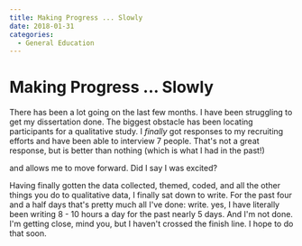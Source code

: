 ```yaml
---
title: Making Progress ... Slowly
date: 2018-01-31
categories:
  - General Education
---
```

# Making Progress ... Slowly

There has been a lot going on the last few months.  I have been struggling to 
get my dissertation done. The biggest obstacle has been locating participants 
for a qualitative study.  I *finally* got responses to my recruiting efforts and 
have been able to interview 7 people.  That's not a great response, but is 
better than nothing (which is what I had in the past!) 
<!-- more -->
and allows me to move 
forward.  Did I say I was excited?

Having finally gotten the data collected, themed, coded, and all the other 
things you do to qualitative data, I finally sat down to write.  For the past 
four and a half 
days that's pretty much all I've done: write.  yes, I have literally been 
writing 8 - 10 hours a day for the past nearly 5 days.  And I'm not done.  I'm 
getting close, mind you, but I haven't crossed the finish line.  I hope to do 
that soon.
